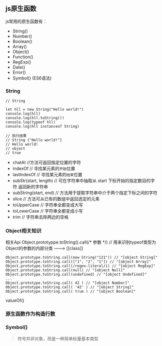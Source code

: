 ## js原生函数

js常用的原生函数有：
- String()
- Number()
- Boolean()
- Array()
- Object()
- Function()
- RegExp()
- Date()
- Error()
- Symbol() (ES6语法)

### String
```
// String

let hll = new String("Hello world!")
console.log(hll)
console.log(hll.toString())
console.log(typeof hll)
console.log(hll instanceof String)

// 执行结果 
// String {"Hello world!"}
// Hello world!
// object
// true
```
- chatAt //方法可返回指定位置的字符
- indexOf // 寻找某元素的`开始`位置
- lastIndexOf // 寻找某元素的`结束`位置
- subStr(start, length) // 可在字符串中抽取从 start 下标开始的指定数目的字符 返回新的字符串
- subString(start, end) // 方法用于提取字符串中介于两个指定下标之间的字符
- slice // 方法可从已有的数组中返回选定的元素
- toUpperCase // 字符串全都变成大写
- toLowerCase // 字符串全都变成小写
- trim // 字符串去除两边的空格

### Object相关知识
相关Api
Object.prototyppe.toString().call(/* 参数 */) // 用来识别typeof类型为Object的参数的内部分类 ---> [[class]]
```
Object.prototype.toString.call(new String("121")) // "[object String]"
Object.prototype.toString.call(["1", "2", "1"]) // "[object Array]"
Object.prototype.toString.call(/regex-literal/i) // "[object RegExp]"
Object.prototype.toString.call(null) // "[object Null]"
Object.prototype.toString.call(undefined) // "[object Undefined]"
... 
Object.prototype.toString.call( 42 ) // "[object Number]"
Object.prototype.toString.call( '42' ) // "[object String]"
Object.prototype.toString.call( true ) // "[object Boolean]"
```
valueOf()

### 原生函数作为构造行数

### Symbol()
> 符号并非对象，而是一种简单标量基本类型

